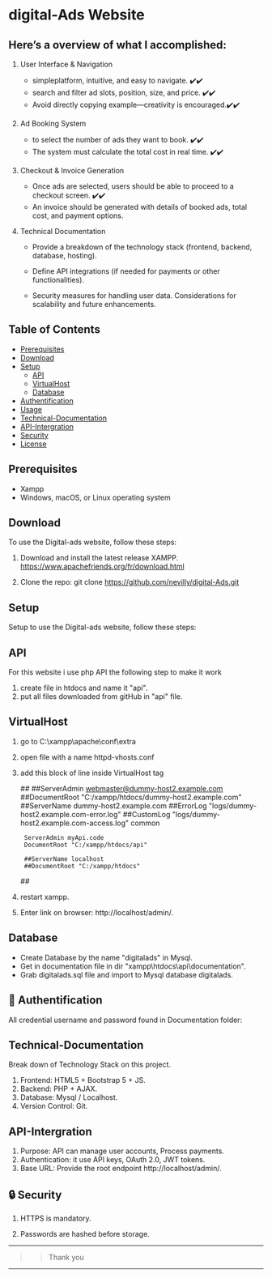 # digital-Ads Website

## Here’s a overview of what I accomplished:

1. User Interface & Navigation

   - simpleplatform, intuitive, and easy to navigate.        ✔️✔️
   - search and filter ad slots, position, size, and price.  ✔️✔️
   - Avoid directly copying example—creativity is encouraged.✔️✔️

2. Ad Booking System

   -  to select the number of ads they want to book.         ✔️✔️
   - The system must calculate the total cost in real time.  ✔️✔️

3. Checkout & Invoice Generation

   - Once ads are selected, users should be able to proceed to a checkout screen. ✔️✔️
   - An invoice should be generated with details of booked ads, total cost, and payment options.

4. Technical Documentation

   - Provide a breakdown of the technology stack (frontend, backend, database, hosting).

   - Define API integrations (if needed for payments or other functionalities).
   
   - Security measures for handling user data.
   Considerations for scalability and future enhancements.




## Table of Contents
- [Prerequisites](#Prerequisites)
- [Download](#Download)
- [Setup](#Setup)
  - [API](#API)
  - [VirtualHost](#VirtualHost)
  - [Database](#Database)
- [Authentification](#Authentification)
- [Usage](#Usage)
- [Technical-Documentation](#Technical-Documentation)
- [API-Intergration](#API-Intergration)
- [Security](#Security)
- [License](#license)


## Prerequisites
- Xampp 
- Windows, macOS, or Linux operating system


## Download

To use the Digital-ads website, follow these steps:

1. Download and install the latest release XAMPP. https://www.apachefriends.org/fr/download.html
 
2. Clone the repo: git clone https://github.com/nevilly/digital-Ads.git
 


## Setup

Setup to use the Digital-ads website, follow these steps:

## API

For this website i use php API the following step to make it work
1. create file in htdocs  and name it "api".
2. put all files downloaded from gitHub in "api" file.

## VirtualHost

1. go to C:\xampp\apache\conf\extra
2. open file with a name  httpd-vhosts.conf
3. add this block of line inside VirtualHost tag 

    ##<VirtualHost :80>
	    ##ServerAdmin webmaster@dummy-host2.example.com
	    ##DocumentRoot "C:/xampp/htdocs/dummy-host2.example.com"
	    ##ServerName dummy-host2.example.com
	    ##ErrorLog "logs/dummy-host2.example.com-error.log"
	    ##CustomLog "logs/dummy-host2.example.com-access.log" common

	    ServerAdmin myApi.code
	    DocumentRoot "C:/xampp/htdocs/api"

	    ##ServerName localhost
	    ##DocumentRoot "C:/xampp/htdocs"
    ##</VirtualHost>

4. restart xampp.
5. Enter link on browser: http://localhost/admin/.



## Database

- Create Database by the name "digitalads" in Mysql.
- Get in documentation file in dir  "xampp\htdocs\api\documentation".
- Grab digitalads.sql file and import to Mysql database digitalads.


## 🔑 Authentification

All credential username and password found in Documentation folder:


## Technical-Documentation
  
Break down of Technology Stack on this project.

1. Frontend: HTML5 + Bootstrap 5 + JS.
2. Backend: PHP + AJAX.
3. Database: Mysql / Localhost.
4. Version Control: Git.

       

 
## API-Intergration
1. Purpose:  API can  manage user accounts, Process payments.
2. Authentication: it use  API keys, OAuth 2.0, JWT tokens.
3. Base URL: Provide the root endpoint http://localhost/admin/.

 


## 🔒 Security

1. HTTPS is mandatory.

2. Passwords are hashed before storage.

--------------------------------------------------------------
>> Thank you
-----------------------------------------------------------